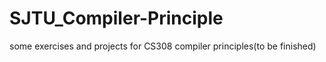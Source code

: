 # SJTU_Compiler-Principle
some exercises and projects for CS308 compiler principles(to be finished)
